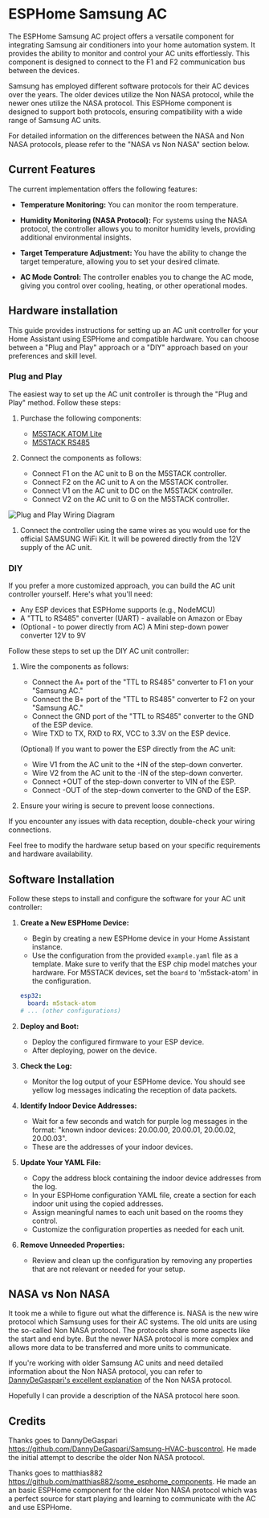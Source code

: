# ESPHome Samsung AC

The ESPHome Samsung AC project offers a versatile component for integrating Samsung air conditioners into your home automation system. It provides the ability to monitor and control your AC units effortlessly. This component is designed to connect to the F1 and F2 communication bus between the devices.

Samsung has employed different software protocols for their AC devices over the years. The older devices utilize the Non NASA protocol, while the newer ones utilize the NASA protocol. This ESPHome component is designed to support both protocols, ensuring compatibility with a wide range of Samsung AC units.

For detailed information on the differences between the NASA and Non NASA protocols, please refer to the "NASA vs Non NASA" section below.


## Current Features

The current implementation offers the following features:

- **Temperature Monitoring:** You can monitor the room temperature.

- **Humidity Monitoring (NASA Protocol):** For systems using the NASA protocol, the controller allows you to monitor humidity levels, providing additional environmental insights.

- **Target Temperature Adjustment:** You have the ability to change the target temperature, allowing you to set your desired climate.

- **AC Mode Control:** The controller enables you to change the AC mode, giving you control over cooling, heating, or other operational modes.


## Hardware installation

This guide provides instructions for setting up an AC unit controller for your Home Assistant using ESPHome and compatible hardware. You can choose between a "Plug and Play" approach or a "DIY" approach based on your preferences and skill level.

### Plug and Play

The easiest way to set up the AC unit controller is through the "Plug and Play" method. Follow these steps:

1. Purchase the following components:
   - [M5STACK ATOM Lite](https://a.aliexpress.com/_mO88aeK)
   - [M5STACK RS485](https://a.aliexpress.com/_mLhOZQA)

1. Connect the components as follows:
   - Connect F1 on the AC unit to B on the M5STACK controller.
   - Connect F2 on the AC unit to A on the M5STACK controller.
   - Connect V1 on the AC unit to DC on the M5STACK controller.
   - Connect V2 on the AC unit to G on the M5STACK controller.

![Plug and Play Wiring Diagram](https://github.com/lanwin/esphome_samsung_ac/assets/32042186/42a6757d-bfcf-4a29-be87-cf1b204e248a)

1. Connect the controller using the same wires as you would use for the official SAMSUNG WiFi Kit. It will be powered directly from the 12V supply of the AC unit.

### DIY

If you prefer a more customized approach, you can build the AC unit controller yourself. Here's what you'll need:

- Any ESP devices that ESPHome supports (e.g., NodeMCU)
- A "TTL to RS485" converter (UART) - available on Amazon or Ebay
- (Optional - to power directly from AC) A Mini step-down power converter 12V to 9V

Follow these steps to set up the DIY AC unit controller:

1. Wire the components as follows:
   - Connect the A+ port of the "TTL to RS485" converter to F1 on your "Samsung AC."
   - Connect the B+ port of the "TTL to RS485" converter to F2 on your "Samsung AC."
   - Connect the GND port of the "TTL to RS485" converter to the GND of the ESP device.
   - Wire TXD to TX, RXD to RX, VCC to 3.3V on the ESP device.
   
   (Optional) If you want to power the ESP directly from the AC unit:
   - Wire V1 from the AC unit to the +IN of the step-down converter.
   - Wire V2 from the AC unit to the -IN of the step-down converter.
   - Connect +OUT of the step-down converter to VIN of the ESP.
   - Connect -OUT of the step-down converter to the GND of the ESP.

1. Ensure your wiring is secure to prevent loose connections.

If you encounter any issues with data reception, double-check your wiring connections.

Feel free to modify the hardware setup based on your specific requirements and hardware availability.

## Software Installation

Follow these steps to install and configure the software for your AC unit controller:

1. **Create a New ESPHome Device:**
   - Begin by creating a new ESPHome device in your Home Assistant instance.
   - Use the configuration from the provided `example.yaml` file as a template. Make sure to verify that the ESP chip model matches your hardware. For M5STACK devices, set the `board` to 'm5stack-atom' in the configuration.

   ```yaml
   esp32:
     board: m5stack-atom
   # ... (other configurations)
   ```

1. **Deploy and Boot:**
   - Deploy the configured firmware to your ESP device.
   - After deploying, power on the device.

1. **Check the Log:**
   - Monitor the log output of your ESPHome device. You should see yellow log messages indicating the reception of data packets.
  
1. **Identify Indoor Device Addresses:**
   - Wait for a few seconds and watch for purple log messages in the format: "known indoor devices: 20.00.00, 20.00.01, 20.00.02, 20.00.03".
   - These are the addresses of your indoor devices.
  
1. **Update Your YAML File:**
   - Copy the address block containing the indoor device addresses from the log.
   - In your ESPHome configuration YAML file, create a section for each indoor unit using the copied addresses.
   - Assign meaningful names to each unit based on the rooms they control.
   - Customize the configuration properties as needed for each unit.

1. **Remove Unneeded Properties:**
   - Review and clean up the configuration by removing any properties that are not relevant or needed for your setup.


## NASA vs Non NASA

It took me a while to figure out what the difference is. NASA is the new wire protocol which Samsung uses for their AC systems.
The old units are using the so-called Non NASA protocol. The protocols share some aspects like the start and end byte. But the
newer NASA protocol is more complex and allows more data to be transferred and more units to communicate.

If you're working with older Samsung AC units and need detailed information about the Non NASA protocol, you can refer to [DannyDeGaspari's excellent explanation](https://github.com/DannyDeGaspari/Samsung-HVAC-buscontrol) of the Non NASA protocol.

Hopefully I can provide a description of the NASA protocol here soon.

## Credits

Thanks goes to DannyDeGaspari https://github.com/DannyDeGaspari/Samsung-HVAC-buscontrol. He made the initial attempt to describe the
older Non NASA protocol.

Thanks goes to matthias882 https://github.com/matthias882/some_esphome_components. He made an an basic ESPHome component
for the older Non NASA protocol which was a perfect source for start playing and learning to communicate with the AC
and use ESPHome.

